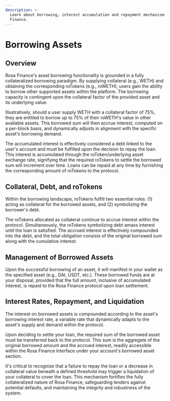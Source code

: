 ```yaml
---
description: >-
  Learn about borrowing, interest accumulation and repayment mechanisms on Rosa
  Finance.
---
```


# Borrowing Assets

## Overview

Rosa Finance's asset borrowing functionality is grounded in a fully collateralized borrowing paradigm. By supplying collateral (e.g., WETH) and obtaining the corresponding roTokens (e.g., roWETH), users gain the ability to borrow other supported assets within the platform. The borrowing capacity is contingent upon the collateral factor of the provided asset and its underlying value.

Illustratively, should a user supply WETH with a collateral factor of 75%, they are entitled to borrow up to 75% of their roWETH's value in other available assets. This borrowed sum will then accrue interest, computed on a per-block basis, and dynamically adjusts in alignment with the specific asset's borrowing demand.

The accumulated interest is effectively considered a debt linked to the user's account and must be fulfilled upon the decision to repay the loan. This interest is accumulated through the roToken/underlying asset exchange rate, signifying that the required roTokens to settle the borrowed sum will increment over time. Loans can be repaid at any time by furnishing the corresponding amount of roTokens to the protocol.

## **Collateral, Debt, and roTokens**

Within the borrowing landscape, roTokens fulfill two essential roles: (1) acting as collateral for the borrowed assets, and (2) symbolizing the borrower's debt.

The roTokens allocated as collateral continue to accrue interest within the protocol. Simultaneously, the roTokens symbolizing debt amass interest until the loan is satisfied. The accrued interest is effectively compounded into the debt, and the total obligation consists of the original borrowed sum along with the cumulative interest.

## **Management of Borrowed Assets**

Upon the successful borrowing of an asset, it will manifest in your wallet as the specified asset (e.g., DAI, USDT, etc.). These borrowed funds are at your disposal, provided that the full amount, inclusive of accumulated interest, is repaid to the Rosa Finance protocol upon loan settlement.

## **Interest Rates, Repayment, and Liquidation**

The interest on borrowed assets is compounded according to the asset's borrowing interest rate, a variable rate that dynamically adapts to the asset's supply and demand within the protocol.

Upon deciding to settle your loan, the required sum of the borrowed asset must be transferred back to the protocol. This sum is the aggregate of the original borrowed amount and the accrued interest, readily accessible within the Rosa Finance Interface under your account's borrowed asset section.

It's critical to recognize that a failure to repay the loan or a decrease in collateral value beneath a defined threshold may trigger a liquidation of your collateral to cover the loan. This mechanism fortifies the fully collateralized nature of Rosa Finance, safeguarding lenders against potential defaults, and maintaining the integrity and robustness of the system.
